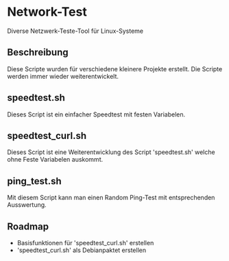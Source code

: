 # Network-Test
Diverse Netzwerk-Teste-Tool für Linux-Systeme
## Beschreibung
Diese Scripte wurden für verschiedene kleinere Projekte erstellt.
Die Scripte werden immer wieder weiterentwickelt.
## speedtest.sh
Dieses Script ist ein einfacher Speedtest mit festen Variabelen.
## speedtest_curl.sh
Dieses Script ist eine Weiterentwicklung des Script 'speedtest.sh' welche ohne Feste Variabelen auskommt.
## ping_test.sh
Mit diesem Script kann man einen Random Ping-Test mit entsprechenden Ausswertung.
## Roadmap
* Basisfunktionen für 'speedtest_curl.sh' erstellen
* 'speedtest_curl.sh' als Debianpaktet erstellen

